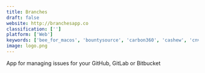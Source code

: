 ```yaml
---
title: Branches
draft: false 
website: http://branchesapp.co
classification: ['']
platform: ['Web']
keywords: ['bee_for_macos', 'bountysource', 'carbon360', 'cashew', 'cnverg', 'fire_bot', 'first_aid_git', 'frankly', 'freedomsponsors', 'github_pages', 'github_reader', 'gitlab_pages', 'gitscout', 'helpdocs', 'popin', 'seekwell', 'shrink_for_github', 'varci', 'zube']
image: logo.png
---
```

App for managing issues for your GitHub, GitLab or Bitbucket